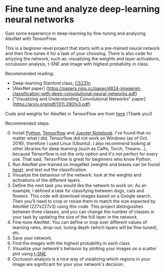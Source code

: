 # Fine tune and analyze deep-learning neural networks
Gain some experience in deep-learning by fine-tuning and analyzing AlexNet with TensorFlow.

This is a beginner-level project that starts with a pre-trained neural network and then fine-tunes it for a task of your choosing. There is also code for anlyzing the network, such as: visualizing the weights and layer activations, occulusion analysis, t-SNE and image with highest probability in class.

Recommended reading:
- Deep-learning Stanford class, [CS231n](http://cs231n.github.io/)
- [AlexNet paper] (https://papers.nips.cc/paper/4824-imagenet-classification-with-deep-convolutional-neural-networks.pdf)
- ["Visualizing and Understanding Convolutional Networks" paper] (https://arxiv.org/pdf/1311.2901v3.pdf)

Code and weights for AlexNet in TensorFlow are from [here]( http://www.cs.toronto.edu/~guerzhoy/tf_alexnet/) (Thank you!)

Recommended steps:

0. Install [Python](https://www.python.org/downloads/), [Tensorflow](https://www.tensorflow.org/get_started/os_setup) and [Jupyter Notebook](http://jupyter.readthedocs.io/en/latest/install.html). I've found that no matter what I did, Tensorflow did not work on Windows (as of Oct. 2016), therefore I used Linux (Ubuntu). I also recommend looking at other libraries for deep learning (such as Caffe, Torch, Theano...), because Tensorflow is not the only option and it's not perfect for every use. That said, TensorFlow is great for beginners who know Python.
1. Run AlexNet pre-trained on ImageNet (weights and biases can be found [here](http://www.cs.toronto.edu/~guerzhoy/tf_alexnet/bvlc_alexnet.npy)), and test out the classification.
2. Visualize the behaviour of the network: look at the weights and activations of the different layers.
3. Define the next task you would like the network to work on. As an example, I defined a task for classifying between dogs, cats and flowers. This code will download images based on a Google search. Then you'll need to crop or resize them to match the size expected by AlexNet (227x227x3) using this code. This project distinguishes between three classes, and you can change the number of classes in your task by updating the size of the fc8 layer in the network.
4. Fine-tune AlexNet. You can define or loop over different values of learning rates, drop-out, tuning depth (which layers will be fine-tuned), etc.
5. Save your network.
6. Find the images with the highest probability in each class.
7. Visualize your network's behavior by plotting your images on a scatter plot using [t-SNE](https://en.wikipedia.org/wiki/T-distributed_stochastic_neighbor_embedding).
8. Occlusion analysis is a nice way of visializing which regions in your image are significant for your your network's decision.




